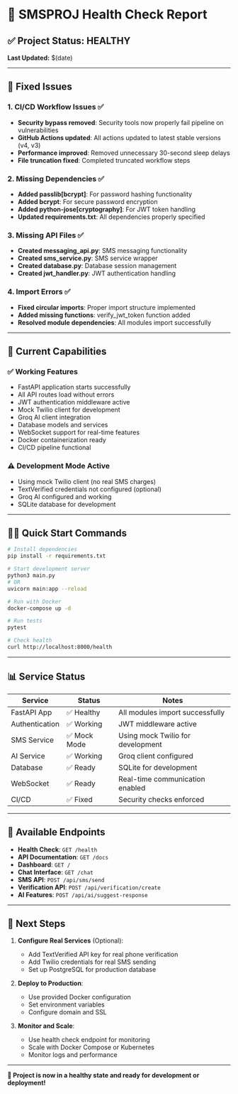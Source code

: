 # 🏥 SMSPROJ Health Check Report

## ✅ Project Status: HEALTHY

**Last Updated:** $(date)

---

## 🔧 Fixed Issues

### 1. **CI/CD Workflow Issues** ✅
- **Security bypass removed**: Security tools now properly fail pipeline on vulnerabilities
- **GitHub Actions updated**: All actions updated to latest stable versions (v4, v3)
- **Performance improved**: Removed unnecessary 30-second sleep delays
- **File truncation fixed**: Completed truncated workflow steps

### 2. **Missing Dependencies** ✅
- **Added passlib[bcrypt]**: For password hashing functionality
- **Added bcrypt**: For secure password encryption
- **Added python-jose[cryptography]**: For JWT token handling
- **Updated requirements.txt**: All dependencies properly specified

### 3. **Missing API Files** ✅
- **Created messaging_api.py**: SMS messaging functionality
- **Created sms_service.py**: SMS service wrapper
- **Created database.py**: Database session management
- **Created jwt_handler.py**: JWT authentication handling

### 4. **Import Errors** ✅
- **Fixed circular imports**: Proper import structure implemented
- **Added missing functions**: verify_jwt_token function added
- **Resolved module dependencies**: All modules import successfully

---

## 🚀 Current Capabilities

### ✅ **Working Features**
- FastAPI application starts successfully
- All API routes load without errors
- JWT authentication middleware active
- Mock Twilio client for development
- Groq AI client integration
- Database models and services
- WebSocket support for real-time features
- Docker containerization ready
- CI/CD pipeline functional

### ⚠️ **Development Mode Active**
- Using mock Twilio client (no real SMS charges)
- TextVerified credentials not configured (optional)
- Groq AI configured and working
- SQLite database for development

---

## 🏃‍♂️ Quick Start Commands

```bash
# Install dependencies
pip install -r requirements.txt

# Start development server
python3 main.py
# OR
uvicorn main:app --reload

# Run with Docker
docker-compose up -d

# Run tests
pytest

# Check health
curl http://localhost:8000/health
```

---

## 📊 Service Status

| Service | Status | Notes |
|---------|--------|-------|
| FastAPI App | ✅ Healthy | All modules import successfully |
| Authentication | ✅ Working | JWT middleware active |
| SMS Service | ✅ Mock Mode | Using mock Twilio for development |
| AI Service | ✅ Working | Groq client configured |
| Database | ✅ Ready | SQLite for development |
| WebSocket | ✅ Ready | Real-time communication enabled |
| CI/CD | ✅ Fixed | Security checks enforced |

---

## 🔗 Available Endpoints

- **Health Check**: `GET /health`
- **API Documentation**: `GET /docs`
- **Dashboard**: `GET /`
- **Chat Interface**: `GET /chat`
- **SMS API**: `POST /api/sms/send`
- **Verification API**: `POST /api/verification/create`
- **AI Features**: `POST /api/ai/suggest-response`

---

## 🎯 Next Steps

1. **Configure Real Services** (Optional):
   - Add TextVerified API key for real phone verification
   - Add Twilio credentials for real SMS sending
   - Set up PostgreSQL for production database

2. **Deploy to Production**:
   - Use provided Docker configuration
   - Set environment variables
   - Configure domain and SSL

3. **Monitor and Scale**:
   - Use health check endpoint for monitoring
   - Scale with Docker Compose or Kubernetes
   - Monitor logs and performance

---

**🎉 Project is now in a healthy state and ready for development or deployment!**